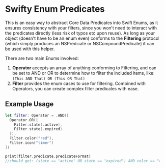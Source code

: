 # Swifty Enum Predicates
This is an easy way to abstract Core Data Predicates into Swift Enums, as it ensures consistency with your filters, since you won't need to interact with the predicates directly (less risk of typos etc upon reuse). As long as your object (doesn't have to be an enum even) conforms to the **Filtering** protocol (which simply produces an NSPredicate or NSCompoundPredicate) it can be used with this helper. 

There are two main Enums involved:

1. **Operator** accepts an array of anything conforming to Filtering, and can be set to AND or OR to determine how to filter the included items, like: ```(This AND That) OR (This OR That)```
2. **Filter** provides the enum cases to use for filtering. Combined with Operators, you can create complex filter predicates with ease.  


## Example Usage
```swift
let filter: Operator = .AND([
  Operator.OR([
    Filter.state(.active),
    Filter.state(.expired)
  ]),
  Filter.color("red"),
  Filter.icon("timer")
])

print(filter.predicate.predicateFormat)
//should get: (state == "active" OR state == "expired") AND color == "red" AND icon == "timer"
```
